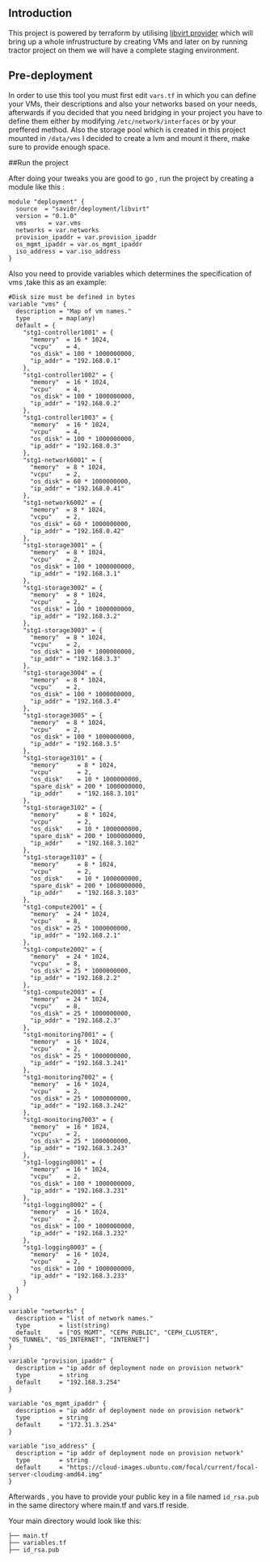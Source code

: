 ## Introduction

This project is powered by terraform by utilising [libvirt provider](https://registry.terraform.io/providers/dmacvicar/libvirt/latest/docs) which will bring up a whole infrustructure by creating VMs and later on by running tractor project on them we will have a complete staging environment.

## Pre-deployment

In order to use this tool you must first edit `vars.tf` in which you can define your VMs, their descriptions and also your networks based on your needs, afterwards if you decided that you need bridging in your project you have to define them either by modifying `/etc/network/interfaces` or by your preffered method. Also the storage pool which is created in this project mounted in `/data/vms` I decided to create a lvm and mount it there, make sure to provide enough space.

##Run the project

After doing your tweaks you are good to go , run the project by creating a module like this :
```
module "deployment" {
  source  = "savi0r/deployment/libvirt"
  version = "0.1.0"
  vms      = var.vms
  networks = var.networks
  provision_ipaddr = var.provision_ipaddr
  os_mgmt_ipaddr = var.os_mgmt_ipaddr
  iso_address = var.iso_address
}
```

Also you need to provide variables which determines the specification of vms ,take this as an example:

```
#Disk size must be defined in bytes
variable "vms" {
  description = "Map of vm names."
  type        = map(any)
  default = {
    "stg1-controller1001" = {
      "memory"  = 16 * 1024,
      "vcpu"    = 4,
      "os_disk" = 100 * 1000000000,
      "ip_addr" = "192.168.0.1"
    },
    "stg1-controller1002" = {
      "memory"  = 16 * 1024,
      "vcpu"    = 4,
      "os_disk" = 100 * 1000000000,
      "ip_addr" = "192.168.0.2"
    },
    "stg1-controller1003" = {
      "memory"  = 16 * 1024,
      "vcpu"    = 4,
      "os_disk" = 100 * 1000000000,
      "ip_addr" = "192.168.0.3"
    },
    "stg1-network6001" = {
      "memory"  = 8 * 1024,
      "vcpu"    = 2,
      "os_disk" = 60 * 1000000000,
      "ip_addr" = "192.168.0.41"
    },
    "stg1-network6002" = {
      "memory"  = 8 * 1024,
      "vcpu"    = 2,
      "os_disk" = 60 * 1000000000,
      "ip_addr" = "192.168.0.42"
    },
    "stg1-storage3001" = {
      "memory"  = 8 * 1024,
      "vcpu"    = 2,
      "os_disk" = 100 * 1000000000,
      "ip_addr" = "192.168.3.1"
    },
    "stg1-storage3002" = {
      "memory"  = 8 * 1024,
      "vcpu"    = 2,
      "os_disk" = 100 * 1000000000,
      "ip_addr" = "192.168.3.2"
    },
    "stg1-storage3003" = {
      "memory"  = 8 * 1024,
      "vcpu"    = 2,
      "os_disk" = 100 * 1000000000,
      "ip_addr" = "192.168.3.3"
    },
    "stg1-storage3004" = {
      "memory"  = 8 * 1024,
      "vcpu"    = 2,
      "os_disk" = 100 * 1000000000,
      "ip_addr" = "192.168.3.4"
    },
    "stg1-storage3005" = {
      "memory"  = 8 * 1024,
      "vcpu"    = 2,
      "os_disk" = 100 * 1000000000,
      "ip_addr" = "192.168.3.5"
    },
    "stg1-storage3101" = {
      "memory"     = 8 * 1024,
      "vcpu"       = 2,
      "os_disk"    = 10 * 1000000000,
      "spare_disk" = 200 * 1000000000,
      "ip_addr"    = "192.168.3.101"
    },
    "stg1-storage3102" = {
      "memory"     = 8 * 1024,
      "vcpu"       = 2,
      "os_disk"    = 10 * 1000000000,
      "spare_disk" = 200 * 1000000000,
      "ip_addr"    = "192.168.3.102"
    },
    "stg1-storage3103" = {
      "memory"     = 8 * 1024,
      "vcpu"       = 2,
      "os_disk"    = 10 * 1000000000,
      "spare_disk" = 200 * 1000000000,
      "ip_addr"    = "192.168.3.103"
    },
    "stg1-compute2001" = {
      "memory"  = 24 * 1024,
      "vcpu"    = 8,
      "os_disk" = 25 * 1000000000,
      "ip_addr" = "192.168.2.1"
    },
    "stg1-compute2002" = {
      "memory"  = 24 * 1024,
      "vcpu"    = 8,
      "os_disk" = 25 * 1000000000,
      "ip_addr" = "192.168.2.2"
    },
    "stg1-compute2003" = {
      "memory"  = 24 * 1024,
      "vcpu"    = 8,
      "os_disk" = 25 * 1000000000,
      "ip_addr" = "192.168.2.3"
    },
    "stg1-monitoring7001" = {
      "memory"  = 16 * 1024,
      "vcpu"    = 2,
      "os_disk" = 25 * 1000000000,
      "ip_addr" = "192.168.3.241"
    },
    "stg1-monitoring7002" = {
      "memory"  = 16 * 1024,
      "vcpu"    = 2,
      "os_disk" = 25 * 1000000000,
      "ip_addr" = "192.168.3.242"
    },
    "stg1-monitoring7003" = {
      "memory"  = 16 * 1024,
      "vcpu"    = 2,
      "os_disk" = 25 * 1000000000,
      "ip_addr" = "192.168.3.243"
    },
    "stg1-logging8001" = {
      "memory"  = 16 * 1024,
      "vcpu"    = 2,
      "os_disk" = 100 * 1000000000,
      "ip_addr" = "192.168.3.231"
    },
    "stg1-logging8002" = {
      "memory"  = 16 * 1024,
      "vcpu"    = 2,
      "os_disk" = 100 * 1000000000,
      "ip_addr" = "192.168.3.232"
    },
    "stg1-logging8003" = {
      "memory"  = 16 * 1024,
      "vcpu"    = 2,
      "os_disk" = 100 * 1000000000,
      "ip_addr" = "192.168.3.233"
    }
  }
}

variable "networks" {
  description = "list of network names."
  type        = list(string)
  default     = ["OS_MGMT", "CEPH_PUBLIC", "CEPH_CLUSTER", "OS_TUNNEL", "OS_INTERNET", "INTERNET"]
}

variable "provision_ipaddr" {
  description = "ip addr of deployment node on provision network"
  type        = string
  default     = "192.168.3.254"
}

variable "os_mgmt_ipaddr" {
  description = "ip addr of deployment node on provision network"
  type        = string
  default     = "172.31.3.254"
}

variable "iso_address" {
  description = "ip addr of deployment node on provision network"
  type        = string
  default     = "https://cloud-images.ubuntu.com/focal/current/focal-server-cloudimg-amd64.img"
}
```

Afterwards , you have to provide your public key in a file named `id_rsa.pub` in the same directory where main.tf and vars.tf reside.

Your main directory would look like this:
```
├── main.tf
├── variables.tf
├── id_rsa.pub
```

